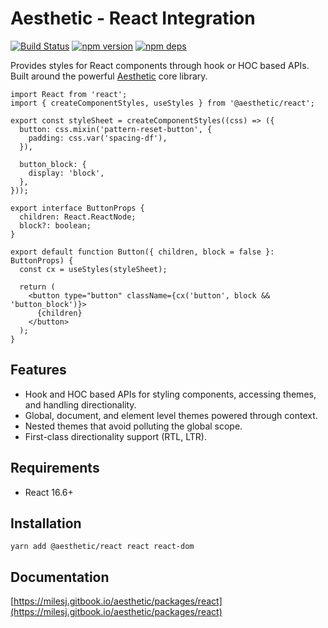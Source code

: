 # Aesthetic - React Integration

[![Build Status](https://github.com/aesthetic-suite/react/workflows/Build/badge.svg)](https://github.com/aesthetic-suite/react/actions?query=branch%3Amaster)
[![npm version](https://badge.fury.io/js/%40aesthetic%react.svg)](https://www.npmjs.com/package/@aesthetic/react)
[![npm deps](https://david-dm.org/aesthetic-suite/react.svg?path=packages/react)](https://www.npmjs.com/package/@aesthetic/react)

Provides styles for React components through hook or HOC based APIs. Built around the powerful
[Aesthetic](https://github.com/aesthetic-suite/framework) core library.

```tsx
import React from 'react';
import { createComponentStyles, useStyles } from '@aesthetic/react';

export const styleSheet = createComponentStyles((css) => ({
  button: css.mixin('pattern-reset-button', {
    padding: css.var('spacing-df'),
  }),

  button_block: {
    display: 'block',
  },
}));

export interface ButtonProps {
  children: React.ReactNode;
  block?: boolean;
}

export default function Button({ children, block = false }: ButtonProps) {
  const cx = useStyles(styleSheet);

  return (
    <button type="button" className={cx('button', block && 'button_block')}>
      {children}
    </button>
  );
}
```

## Features

- Hook and HOC based APIs for styling components, accessing themes, and handling directionality.
- Global, document, and element level themes powered through context.
- Nested themes that avoid polluting the global scope.
- First-class directionality support (RTL, LTR).

## Requirements

- React 16.6+

## Installation

```
yarn add @aesthetic/react react react-dom
```

## Documentation

[https://milesj.gitbook.io/aesthetic/packages/react](https://milesj.gitbook.io/aesthetic/packages/react)
